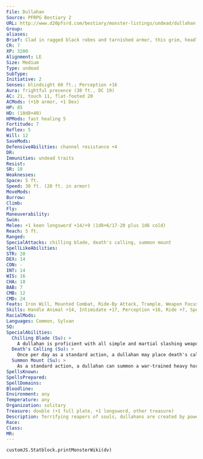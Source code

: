 ```yaml
---
File: Dullahan
Source: PFRPG Bestiary 2
URL: http://www.d20pfsrd.com/bestiary/monster-listings/undead/dullahan
Group: 
aliases: 
Brief: Clad in ragged black robes and tarnished armor, this grim, headless rider is surrounded by an aura of menace.
CR: 7
XP: 3200
Alignment: LE
Size: Medium
Type: undead
SubType: 
Initiative: 2
Senses: blindsight 60 ft.; Perception +16
Aura: frightful presence (30 ft., DC 19)
AC: 21, touch 11, flat-footed 20
ACMods: (+10 armor, +1 Dex)
HP: 85
HD: (10d8+40)
HPMods: fast healing 5
Fortitude: 7
Reflex: 5
Will: 12
SaveMods: 
DefensiveAbilities: channel resistance +4
DR: 
Immunities: undead traits
Resist: 
SR: 18
Weaknesses: 
Space: 5 ft.
Speed: 30 ft. (20 ft. in armor)
MoveMods: 
Burrow: 
Climb: 
Fly: 
Maneuverability: 
Swim: 
Melee: +1 keen longsword +14/+9 (1d8+6/17-20 plus 1d6 cold)
Reach: 5 ft.
Ranged: 
SpecialAttacks: chilling blade, death's calling, summon mount
SpellLikeAbilities: 
STR: 20
DEX: 14
CON: -
INT: 14
WIS: 16
CHA: 18
BAB: 7
CMB: 12
CMD: 24
Feats: Iron Will, Mounted Combat, Ride-By Attack, Trample, Weapon Focus (longsword)
Skills: Handle Animal +14, Intimidate +17, Perception +16, Ride +7, Spellcraft +15, Stealth +10
RacialMods: 
Languages: Common, Sylvan
SQ: 
SpecialAbilities:
  Chilling Blade (Su): >
    A dullahan is proficient with all simple and martial slashing weapons. When it wields a slashing weapon, the blade inflicts +1d6 cold damage and gains the keen weapon property.
  Death's Calling (Su): >
    Once per day as a standard action, a dullahan may place death's calling on a target within 60 feet (DC 22 Fortitude negates). If the dullahan knows and speaks the target's name, the target takes a -2 penalty on the save. If the victim fails the save, he becomes staggered for 1d6 rounds. For the next 24 hours (or until the dullahan is slain), all critical hits against the victim automatically confirm.  Finally, the victim automatically fails all Constitution checks to stabilize while dying. This is a mind-affecting curse effect.  The save DC is Charisma-based.
  Summon Mount (Su): >
    As a standard action, a dullahan can summon a war-trained heavy horse with the fiendish creature simple template. This horse remains until it is slain or the dullahan dismisses it. He can only have one such horse in his service at a time.
SpellsKnown: 
SpellsPrepared: 
SpellDomains: 
Bloodline: 
Environment: any
Temperature: any
Organization: solitary
Treasure: double (+1 full plate, +1 longsword, other treasure)
Description: Terrifying reapers of souls, dullahans are created by powerful fiends from the souls of particularly cruel generals, watch-captains, or other military commanders.  Sent back from the pits of Hell to sow terror and harvest new souls, dullahans return to the towns or villages they lived in as mortals. While their favored victims are evil men and women (or their living descendants) whose souls are destined for Hell, the dullahans have no qualms about adding innocents to their lists of victims.  Legends tell of powerful dullahans who can summon not just a single fiendish mount, but an entire carriage pulled by six powerful ebony horses. Known as a "Coach of the Silent," these powerful undead are CR 14 with 20 Hit Dice, the advanced creature simple template, and the ability to cast trap the soul on those who fail to resist their death's calling. These souls take seats in the coach, where they languish forever-or at least until the dullahan himself is slain.
Race: 
Class: 
MR: 
---
```

```dataviewjs
customJS.Statblock.printMonsterWiki(dv)
```
